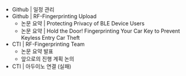 - Github | 일정 관리
- Github | RF-Fingerprinting Upload
  - 논문 요약 | Protecting Privacy of BLE Device Users
  - 논문 요약 | Hold the Door! Fingerprinting Your Car Key to Prevent Keyless Entry Car Theft
- CTI | RF-Fingerprinting Team  
  - 논문 요약 발표
  - 앞으로의 진행 계획 논의
- CTI | 아두이노 연결 (실패)
